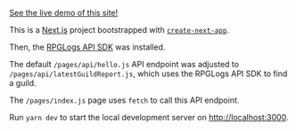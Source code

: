 [See the live demo of this site!](https://rpglogs-api-sample-app.vercel.app/)

This is a [Next.js](https://nextjs.org/) project bootstrapped with [`create-next-app`](https://github.com/vercel/next.js/tree/canary/packages/create-next-app).

Then, the [RPGLogs API SDK](https://github.com/RPGLogs/RPGLogsApiSdk) was installed.

The default `/pages/api/hello.js` API endpoint was adjusted to `/pages/api/latestGuildReport.js`,
which uses the RPGLogs API SDK to find a guild.

The `/pages/index.js` page uses `fetch` to call this API endpoint.

Run `yarn dev` to start the local development server on [http://localhost:3000](http://localhost:3000).